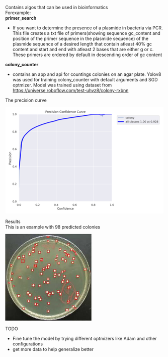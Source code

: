 Contains algos that can be used in bioinformatics  
Forexample:  
**primer_search**
* If you want to determine the presence of a plasmide in bacteria via PCR. This
file creates a txt file of primers(showing sequence gc_content and position of
the primer sequence in the plasmide sequence) of the plasmide sequence of a
desired length that contain atleast 40% gc content and start and end  with
atleast 2 bases that are either g or c. These primers are ordered by default
in descending order of gc content

**colony_counter**  
* contains an app and api for countings colonies on an agar plate. Yolov8 was used
for training colony_counter with default arguments and SGD optmizer.
Model was trained using dataset from <https://universe.roboflow.com/test-uhvz8/colony-rxbnn>   

The precision curve  

![Precision curve](colony_counter_P_curve.png)  

Results  
This is an example with 98 predicted colonies  

![](pred_image.jpg)  

TODO
* Fine tune the model by trying different optmizers like Adam and other configurations  
* get more data to help generalize better  
